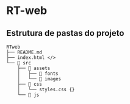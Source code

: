# RT-web

## Estrutura de pastas do projeto

```
RTweb
├── README.md 
├── index.html </>
└── 📁 src 
    ├── 📁 assets 
    │   ├── 📁 fonts 
    │   └── 📁 images 
    ├── 📁 css 
    │   └── styles.css {} 
    └── 📁 js 
```
